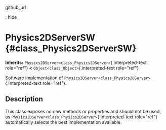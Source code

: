 github\_url

:   hide

Physics2DServerSW {#class_Physics2DServerSW}
=================

**Inherits:** `Physics2DServer<class_Physics2DServer>`{.interpreted-text
role="ref"} **\<** `Object<class_Object>`{.interpreted-text role="ref"}

Software implementation of
`Physics2DServer<class_Physics2DServer>`{.interpreted-text role="ref"}.

Description
-----------

This class exposes no new methods or properties and should not be used,
as `Physics2DServer<class_Physics2DServer>`{.interpreted-text
role="ref"} automatically selects the best implementation available.
